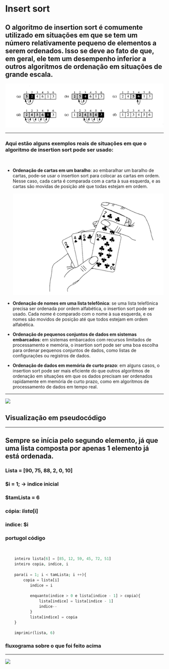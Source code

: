 # Insert sort

## O algoritmo de insertion sort é comumente utilizado em situações em que se tem um número relativamente pequeno de elementos a serem ordenados. Isso se deve ao fato de que, em geral, ele tem um desempenho inferior a outros algoritmos de ordenação em situações de grande escala.

<img src="imgs/exemplificacao-livro.png">

<hr>

### __Aqui estão alguns exemplos reais de situações em que o algoritmo de insertion sort pode ser usado__:
<br>


- __Ordenação de cartas em um baralho__: ao embaralhar um baralho de cartas, pode-se usar o insertion sort para colocar as cartas em ordem. Nesse caso, cada carta é comparada com a carta à sua esquerda, e as cartas são movidas de posição até que todas estejam em ordem.

    <div style="text-align: center;">
        <img src="imgs/truco.png">
    </div>

- __Ordenação de nomes em uma lista telefônica__: se uma lista telefônica precisa ser ordenada por ordem alfabética, o insertion sort pode ser usado. Cada nome é comparado com o nome à sua esquerda, e os nomes são movidos de posição até que todos estejam em ordem alfabética.

- __Ordenação de pequenos conjuntos de dados em sistemas embarcados__: em sistemas embarcados com recursos limitados de processamento e memória, o insertion sort pode ser uma boa escolha para ordenar pequenos conjuntos de dados, como listas de configurações ou registros de dados.

- __Ordenação de dados em memória de curto prazo__: em alguns casos, o insertion sort pode ser mais eficiente do que outros algoritmos de ordenação em situações em que os dados precisam ser ordenados rapidamente em memória de curto prazo, como em algoritmos de processamento de dados em tempo real.

<hr>

<img src="https://www.w3resource.com/w3r_images/insertion-sort.png"><br>

## Visualização em pseudocódigo
<hr>

## __Sempre se inícia pelo segundo elemento, já que uma lista composta por apenas 1 elemento já está ordenada__.

### Lista = [90, 75, 88, 2, 0, 10]

### $i  = 1; -> indice inicial
### $tamLista = 6

### cópia: $lista[$i]
### indice: $i


### portugol código

<br>

```php
    inteiro lista[6] = [85, 12, 59, 45, 72, 51]
    inteiro copia, indice, i

    para(i = 1; i < tamLista; i ++){
        copia = lista[i]
           indice = i
    
           enquanto(indice > 0 e lista[indice - 1] > copia){
               lista[indice] = lista[indice - 1]
               indice--
           }
           lista[indice] = copia
    }

    imprimir(lista, 6)
```

### fluxograma sobre o que foi feito acima 

<hr>

<img src="https://www.w3resource.com/w3r_images/searching-and-sorting-algorithm-exercise-3.png">